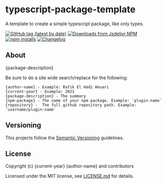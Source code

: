 # typescript-package-template
A template to create a simple typescript package, like only types.

[![GitHub tag (latest by date)](https://img.shields.io/github/v/tag/{repository})](https://github.com/{repository}/tree/0.0.0)
[![Downloads from Jsdelivr NPM](https://img.shields.io/jsdelivr/npm/hm/{npm-package})](https://www.jsdelivr.com/package/npm/{npm-package})
[![npm installs](https://img.shields.io/npm/dm/{npm-package})](https://npmjs.com/package/{npm-package})
[![Changelog](https://img.shields.io/badge/change-log-log)](/CHANGELOG.md)

## About

{package-description}

Be sure to do a site wide search/replace for the following:

```
{author-name} - Example: Rafik El Hadi Houari
{current-year} - Example: 2021
{package-description} - The summary
{npm-package} - The name of your npm package. Example: `plugin-name`
{repository} -  The full github repository path. Example: `username/plugin-name`
```

## Versioning

This projects follow the [Semantic Versioning](https://semver.org/) guidelines.

## License

Copyright (c) {current-year} {author-name} and contributors

Licensed under the MIT license, see [LICENSE.md](LICENSE.md) for details.
